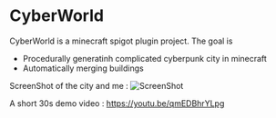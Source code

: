 # CyberWorld


CyberWorld is a minecraft spigot plugin project. The goal is 
  - Procedurally generatinh complicated cyberpunk city in minecraft 
  - Automatically merging buildings

ScreenShot of the city and me : 
![ScreenShot](http://i.imgur.com/tct3UYv.png)

A short 30s demo video : 
https://youtu.be/qmEDBhrYLpg